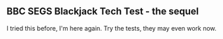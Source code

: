 ## BBC SEGS Blackjack Tech Test - the sequel

I tried this before, I'm here again. Try the tests, they may even work now.